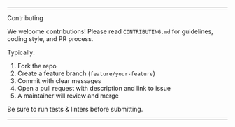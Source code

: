 
---

Contributing

We welcome contributions! Please read `CONTRIBUTING.md` for guidelines, coding style, and PR process.

Typically:

1. Fork the repo
2. Create a feature branch (`feature/your-feature`)
3. Commit with clear messages
4. Open a pull request with description and link to issue
5. A maintainer will review and merge

Be sure to run tests & linters before submitting.

---
